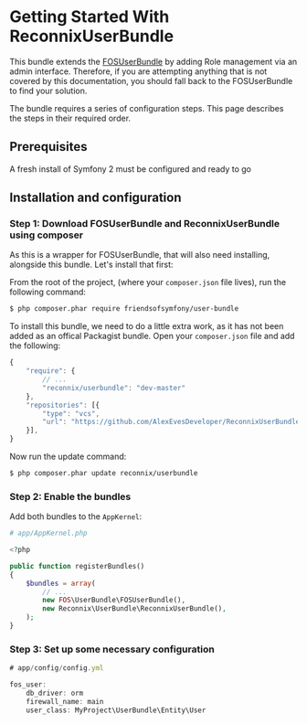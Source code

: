 Getting Started With ReconnixUserBundle
=======================================

This bundle extends the [FOSUserBundle](https://github.com/FriendsOfSymfony/FOSUserBundle) by adding Role management via an admin interface. Therefore, if you are attempting anything that is not covered by this documentation, you should fall back to the FOSUserBundle to find your solution.

The bundle requires a series of configuration steps. This page describes the steps in their required order.

## Prerequisites

A fresh install of Symfony 2 must be configured and ready to go

## Installation and configuration

### Step 1: Download FOSUserBundle and ReconnixUserBundle using composer

As this is a wrapper for FOSUserBundle, that will also need installing, alongside this bundle. Let's install that first:

From the root of the project, (where your `composer.json` file lives), run the following command:

``` bash
$ php composer.phar require friendsofsymfony/user-bundle
```

To install this bundle, we need to do a little extra work, as it has not been added as an offical Packagist bundle. Open your `composer.json` file and add the following:

```js
{
	"require": {
		// ...
		"reconnix/userbundle": "dev-master"
	},
    "repositories": [{
        "type": "vcs",
        "url": "https://github.com/AlexEvesDeveloper/ReconnixUserBundle.git"
    }],
}
```

Now run the update command:

``` bash
$ php composer.phar update reconnix/userbundle
```

### Step 2: Enable the bundles

Add both bundles to the `AppKernel`:

``` php
# app/AppKernel.php

<?php

public function registerBundles()
{
    $bundles = array(
        // ...
        new FOS\UserBundle\FOSUserBundle(),
        new Reconnix\UserBundle\ReconnixUserBundle(),
    );
}
```

### Step 3: Set up some necessary configuration

```js
# app/config/config.yml

fos_user:
    db_driver: orm
    firewall_name: main
    user_class: MyProject\UserBundle\Entity\User 
````